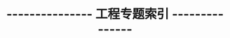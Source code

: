 ---
title: --------------- 工程专题索引 ---------------
key: test
excerpt_separator: <!--more-->
excerpt_type: html # text (default), html
picture_frame: shadow
tags: 工程专题
coding: UTF-8
--- 